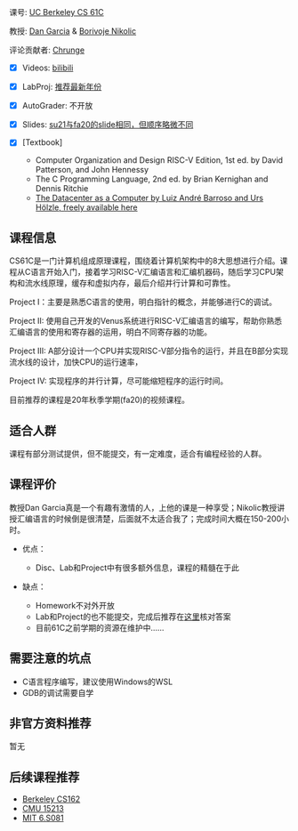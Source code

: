 课号: [UC Berkeley CS 61C](https://cs61c.org/su21/)

教授: [Dan Garcia](https://www2.eecs.berkeley.edu/Faculty/Homepages/garcia.html) & [Borivoje Nikolic](https://people.eecs.berkeley.edu/~bora/)

评论贡献者: [Chrunge](https://github.com/Chrunge)

- [X] Videos: [bilibili](https://www.bilibili.com/video/BV1jy4y1E7AY)

- [X] LabProj: [推荐最新年份](https://github.com/61c-teach)

- [X] AutoGrader: 不开放

- [X] Slides: [su21与fa20的slide相同，但顺序略微不同](https://cs61c.org/su21/)

- [X] [Textbook]
  - Computer Organization and Design RISC-V Edition, 1st ed. by David Patterson, and John Hennessy
  - The C Programming Language, 2nd ed. by Brian Kernighan and Dennis Ritchie
  - [The Datacenter as a Computer by Luiz André Barroso and Urs Hölzle, freely available here](https://inst.eecs.berkeley.edu/~cs61c/resources/WSCBarrosoHolzle.pdf)

## 课程信息

CS61C是一门计算机组成原理课程，围绕着计算机架构中的8大思想进行介绍。课程从C语言开始入门，接着学习RISC-V汇编语言和汇编机器码，随后学习CPU架构和流水线原理，缓存和虚拟内存，最后介绍并行计算和可靠性。

Project I：主要是熟悉C语言的使用，明白指针的概念，并能够进行C的调试。

Project II: 使用自己开发的Venus系统进行RISC-V汇编语言的编写，帮助你熟悉汇编语言的使用和寄存器的运用，明白不同寄存器的功能。

Project III: A部分设计一个CPU并实现RISC-V部分指令的运行，并且在B部分实现流水线的设计，加快CPU的运行速率，

Project IV: 实现程序的并行计算，尽可能缩短程序的运行时间。

目前推荐的课程是20年秋季学期(fa20)的视频课程。

## 适合人群

课程有部分测试提供，但不能提交，有一定难度，适合有编程经验的人群。

## 课程评价

教授Dan Garcia真是一个有趣有激情的人，上他的课是一种享受；Nikolic教授讲授汇编语言的时候倒是很清楚，后面就不太适合我了；完成时间大概在150-200小时。

- 优点：
  - Disc、Lab和Project中有很多额外信息，课程的精髓在于此

- 缺点：
  - Homework不对外开放
  - Lab和Project的也不能提交，完成后推荐在[这里](https://github.com/PKUFlyingPig/CS61C-summer20)核对答案
  - 目前61C之前学期的资源在维护中......

## 需要注意的坑点

- C语言程序编写，建议使用Windows的WSL
- GDB的调试需要自学

## 非官方资料推荐

暂无

## 后续课程推荐

- [Berkeley CS162](https://cs162.org)
- [CMU 15213](https://conanhujinming.github.io/comments-for-awesome-courses/%E6%93%8D%E4%BD%9C%E7%B3%BB%E7%BB%9F/CMU15213%E8%AE%A1%E7%AE%97%E6%9C%BA%E7%B3%BB%E7%BB%9F%E5%AF%BC%E8%AE%BA/)
- [MIT 6.S081](https://conanhujinming.github.io/comments-for-awesome-courses/%E6%93%8D%E4%BD%9C%E7%B3%BB%E7%BB%9F/MIT6.S081%E6%93%8D%E4%BD%9C%E7%B3%BB%E7%BB%9F%E5%AF%BC%E8%AE%BA/)

